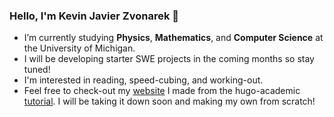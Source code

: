 ### Hello, I'm Kevin Javier Zvonarek 👋
- I’m currently studying **Physics**, **Mathematics**, and **Computer Science** at the University of Michigan. 
- I will be developing starter SWE projects in the coming months so stay tuned!
- I'm interested in reading, speed-cubing, and working-out.
- Feel free to check-out my [website](https://www.kevinzvonarek.com) I made from the hugo-academic [tutorial](https://wowchemy.com/docs/getting-started/get-started/). I will be taking it down soon and making my own from scratch!
<!--
**zvonarek/zvonarek** is a ✨ _special_ ✨ repository because its `README.md` (this file) appears on your GitHub profile.

Here are some ideas to get you started:

- 🔭 I’m currently working on ...
- 🌱 I’m currently learning ...
- 👯 I’m looking to collaborate on ...
- 🤔 I’m looking for help with ...
- 💬 Ask me about ...
- 📫 How to reach me: ...
- 😄 Pronouns: ...
- ⚡ Fun fact: ...
-->
